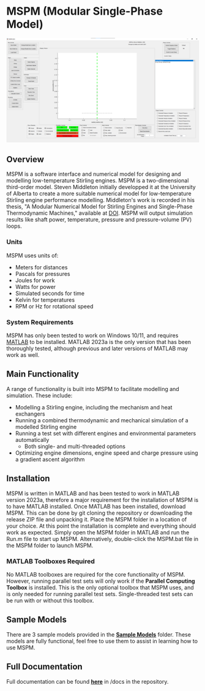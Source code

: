 # MSPM (Modular Single-Phase Model)

![MSPM GUI Screenshot](/src/GUI/MSPM-GUI-Screenshot.png)

## Overview

MSPM is a software interface and numerical model for designing and modelling low-temperature Stirling engines. MSPM is a two-dimensional third-order model. Steven Middleton initially developped it at the University of Alberta to create a more suitable numerical model for low-temperature Stirling engine performance modelling. Middleton's work is recorded in his thesis, "A Modular Numerical Model for Stirling Engines and Single-Phase Thermodynamic Machines," available at [DOI](https://doi.org/10.7939/r3-x8qd-p159). MSPM will output simulation results like shaft power, temperature, pressure and pressure-volume (PV) loops.

### Units

MSPM uses units of:

- Meters for distances
- Pascals for pressures
- Joules for work
- Watts for power
- Simulated seconds for time
- Kelvin for temperatures
- RPM or Hz for rotational speed

### System Requirements

MSPM has only been tested to work on Windows 10/11, and requires [MATLAB](https://www.mathworks.com/products/matlab.html) to be installed. MATLAB 2023a is the only version that has been thoroughly tested, although previous and later versions of MATLAB may work as well.

## Main Functionality

A range of functionality is built into MSPM to facilitate modelling and simulation. These include:

- Modelling a Stirling engine, including the mechanism and heat exchangers
- Running a combined thermodynamic and mechanical simulation of a modelled Stirling engine
- Running a test set with different engines and environmental parameters automatically
  - Both single- and multi-threaded options
- Optimizing engine dimensions, engine speed and charge pressure using a gradient ascent algorithm

## Installation

MSPM is written in MATLAB and has been tested to work in MATLAB version 2023a, therefore a major requirement for the installation of MSPM is to have MATLAB installed. Once MATLAB has been installed, download MSPM. This can be done by git cloning the repository or downloading the release ZIP file and unpacking it. Place the MSPM folder in a location of your choice. At this point the installation is complete and everything should work as expected. Simply open the MSPM folder in MATLAB and run the Run.m file to start up MSPM. Alternatively, double-click the MSPM.bat file in the MSPM folder to launch MSPM.

### MATLAB Toolboxes Required

No MATLAB toolboxes are required for the core functionality of MSPM. However, running parallel test sets will only work if the **Parallel Computing Toolbox** is installed. This is the only optional toolbox that MSPM uses, and is only needed for running parallel test sets. Single-threaded test sets can be run with or without this toolbox.

## Sample Models

There are 3 sample models provided in the **[Sample Models](/Sample_Models)** folder. These models are fully functional, feel free to use them to assist in learning how to use MSPM.

## Full Documentation

Full documentation can be found **[here](/docs)** in /docs in the repository.
